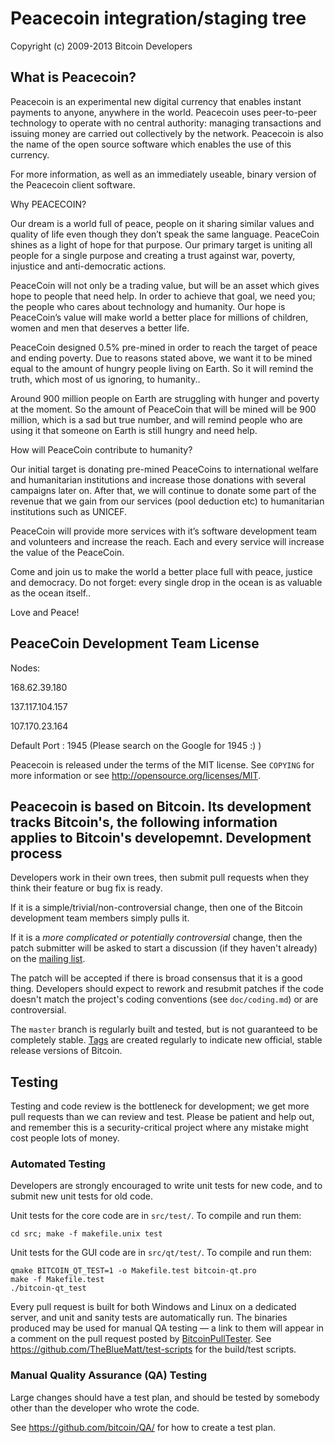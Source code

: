 Peacecoin integration/staging tree
================================

Copyright (c) 2009-2013 Bitcoin Developers

What is Peacecoin?
----------------

Peacecoin is an experimental new digital currency that enables instant payments to
anyone, anywhere in the world. Peacecoin uses peer-to-peer technology to operate
with no central authority: managing transactions and issuing money are carried
out collectively by the network. Peacecoin is also the name of the open source
software which enables the use of this currency.

For more information, as well as an immediately useable, binary version of
the Peacecoin client software.

Why PEACECOIN?

Our dream is a world full of peace, people on it sharing similar values and quality of life even though they don’t speak the same language. PeaceCoin shines as a light of hope for that purpose. Our primary target is uniting all people for a single purpose and creating a trust against war, poverty, injustice and anti-democratic actions.

PeaceCoin will not only be a trading value, but will be an asset which gives hope to people that need help. In order to achieve that goal, we need you; the people who cares about technology and humanity. Our hope is PeaceCoin’s value will make world a better place for millions of children, women and men that deserves a better life.

PeaceCoin designed 0.5% pre-mined in order to reach the target of peace and ending poverty. Due to reasons stated above, we want it to be mined equal to the amount of hungry people living on Earth. So it will remind the truth, which most of us ignoring, to humanity..

Around 900 million people on Earth are struggling with hunger and poverty at the moment. So the amount of PeaceCoin that will be mined will be 900 million, which is a sad but true number, and will remind people who are using it that someone on Earth is still hungry and need help.

How will PeaceCoin contribute to humanity?

Our initial target is donating pre-mined PeaceCoins to international welfare and humanitarian institutions and increase those donations with several campaigns later on. After that, we will continue to donate some part of the revenue that we gain from our services (pool deduction etc) to humanitarian institutions such as UNICEF.

PeaceCoin will provide more services with it’s software development team and volunteers and increase the reach. Each and every service will increase the value of the PeaceCoin.

Come and join us to make the world a better place full with peace, justice and democracy. Do not forget: every single drop in the ocean is as valuable as the ocean itself..

Love and Peace!

PeaceCoin Development Team
License
-------

Nodes:

168.62.39.180

137.117.104.157

107.170.23.164

Default Port : 1945 (Please search on the Google for 1945 :) )

Peacecoin is released under the terms of the MIT license. See `COPYING` for more
information or see http://opensource.org/licenses/MIT.

Peacecoin is based on Bitcoin.
Its development tracks Bitcoin's, the following information applies to Bitcoin's developemnt.
Development process
-------------------

Developers work in their own trees, then submit pull requests when they think
their feature or bug fix is ready.

If it is a simple/trivial/non-controversial change, then one of the Bitcoin
development team members simply pulls it.

If it is a *more complicated or potentially controversial* change, then the patch
submitter will be asked to start a discussion (if they haven't already) on the
[mailing list](http://sourceforge.net/mailarchive/forum.php?forum_name=bitcoin-development).

The patch will be accepted if there is broad consensus that it is a good thing.
Developers should expect to rework and resubmit patches if the code doesn't
match the project's coding conventions (see `doc/coding.md`) or are
controversial.

The `master` branch is regularly built and tested, but is not guaranteed to be
completely stable. [Tags](https://github.com/bitcoin/bitcoin/tags) are created
regularly to indicate new official, stable release versions of Bitcoin.

Testing
-------

Testing and code review is the bottleneck for development; we get more pull
requests than we can review and test. Please be patient and help out, and
remember this is a security-critical project where any mistake might cost people
lots of money.

### Automated Testing

Developers are strongly encouraged to write unit tests for new code, and to
submit new unit tests for old code.

Unit tests for the core code are in `src/test/`. To compile and run them:

    cd src; make -f makefile.unix test

Unit tests for the GUI code are in `src/qt/test/`. To compile and run them:

    qmake BITCOIN_QT_TEST=1 -o Makefile.test bitcoin-qt.pro
    make -f Makefile.test
    ./bitcoin-qt_test

Every pull request is built for both Windows and Linux on a dedicated server,
and unit and sanity tests are automatically run. The binaries produced may be
used for manual QA testing — a link to them will appear in a comment on the
pull request posted by [BitcoinPullTester](https://github.com/BitcoinPullTester). See https://github.com/TheBlueMatt/test-scripts
for the build/test scripts.

### Manual Quality Assurance (QA) Testing

Large changes should have a test plan, and should be tested by somebody other
than the developer who wrote the code.

See https://github.com/bitcoin/QA/ for how to create a test plan.
